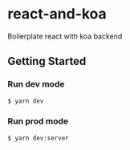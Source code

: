 # react-and-koa

Boilerplate react with koa backend

## Getting Started

### Run dev mode

```bash
$ yarn dev
```

### Run prod mode

```bash
$ yarn dev:server
```

